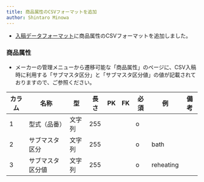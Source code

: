 ```yaml
---
title: 商品属性のCSVフォーマットを追加
author: Shintaro Minowa
---
```


- [入稿データフォーマット](/docs/csv)に商品属性のCSVフォーマットを追加しました。

### 商品属性

- メーカーの管理メニューから遷移可能な「商品属性」のページに、CSV入稿時に利用する「サブマスタ区分」と「サブマスタ区分値」の値が記載されておりますので、ご参照ください。

| カラム | 名称 | 型 | 長さ | PK | FK | 必須 | 例 | 備考 |
| --- | --- | --- | --- | --- | --- | --- | --- | --- |
| 1 | 型式（品番） | 文字列 | 255 | | | o |  |  |
| 2 | サブマスタ区分 | 文字列 | 255 | | | o | bath |  |
| 3 | サブマスタ区分値 | 文字列 | 255 | | | o | reheating |  |
